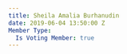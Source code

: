 ```yaml
---
title: Sheila Amalia Burhanudin
date: 2019-06-04 13:50:00 Z
Member Type:
  Is Voting Member: true
---
```



